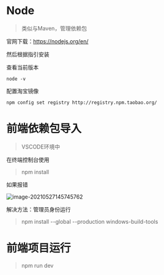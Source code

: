 # Node

> 类似与Maven，管理依赖包

官网下载：https://nodejs.org/en/

然后根据指引安装

查看当前版本

```shell
node -v
```

配置淘宝镜像

```shell
npm config set registry http://registry.npm.taobao.org/
```

# 前端依赖包导入

> VSCODE环境中

在终端控制台使用

> npm install

如果报错

![image-20210527145745762](https://s2.loli.net/2022/08/06/lFoXCwIRQ1fNGei.png)

解决方法：管理员身份运行

> npm install --global --production windows-build-tools

# 前端项目运行

> npm run dev